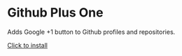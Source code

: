 Github Plus One
===============

Adds Google +1 button to Github profiles and repositories.

[Click to install](https://github.com/whitered/github-plus-one/raw/master/github-plus-one.user.js)
